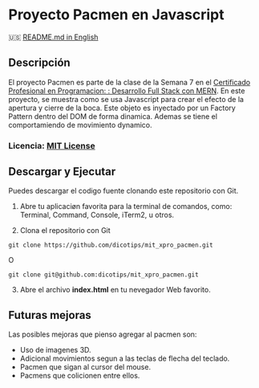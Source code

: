 # Proyecto Pacmen en Javascript

:us: [README.md in English](README.md)

## Descripción

El proyecto Pacmen es parte de la clase de la Semana 7 en el [Certificado Profesional en Programacion: : Desarrollo Full Stack con MERN](https://latam.emeritus.org/careers/course-coding-instructors-for-mit-xpro-professional-certificate-in-coding-full-stack-development-with-mern/). En este proyecto, se muestra como se usa Javascript para crear el efecto de la apertura y cierre de la boca. Este objeto es inyectado por un Factory Pattern dentro del DOM de forma dinamica. Ademas se tiene el comportamiendo de movimiento dynamico.

### Licencia: [MIT License](https://opensource.org/licenses/MIT)

## Descargar y Ejecutar

Puedes descargar el codigo fuente clonando este repositorio con Git.

1. Abre tu aplicaciøn favorita para la terminal de comandos, como: Terminal, Command, Console, iTerm2, u otros.

2. Clona el repositorio con Git
```
git clone https://github.com/dicotips/mit_xpro_pacmen.git
```

O

```
git clone git@github.com:dicotips/mit_xpro_pacmen.git
```

3. Abre el archivo  **index.html** en tu nevegador Web favorito.

## Futuras mejoras

Las posibles mejoras que pienso agregar al pacmen son:

* Uso de imagenes 3D.
* Adicional movimientos segun a las teclas de flecha del teclado.
* Pacmen que sigan al cursor del mouse.
* Pacmens que colicionen entre ellos.

